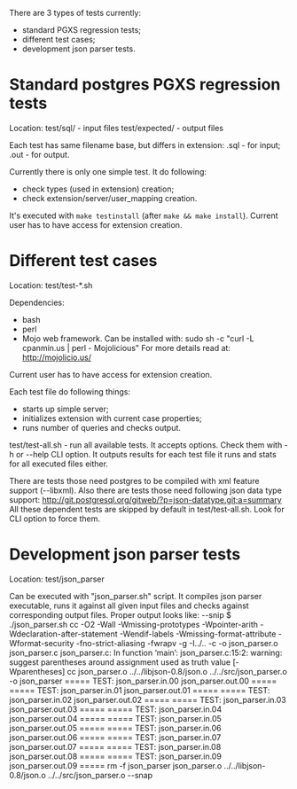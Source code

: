 There are 3 types of tests currently:
* standard PGXS regression tests;
* different test cases;
* development json parser tests.

Standard postgres PGXS regression tests
=======================================

Location:
test/sql/ - input files
test/expected/ - output files

Each test has same filename base, but differs in extension:
.sql - for input;
.out - for output.

Currently there is only one simple test. It do following:
* check types (used in extension) creation;
* check extension/server/user_mapping creation.

It's executed with `make testinstall` (after `make && make install`). Current user has to have access for extension creation.

Different test cases
====================

Location:
test/test-*.sh

Dependencies:
* bash
* perl
* Mojo web framework. Can be installed with:
  sudo sh -c "curl -L cpanmin.us | perl - Mojolicious"
  For more details read at:
  http://mojolicio.us/

Current user has to have access for extension creation.

Each test file do following things:
* starts up simple server;
* initializes extension with current case properties;
* runs number of queries and checks output.

test/test-all.sh - run all available tests.
It accepts options. Check them with -h or --help CLI option.
It outputs results for each test file it runs and stats for all executed files either.

There are tests those need postgres to be compiled with xml feature support (--libxml).
Also there are tests those need following json data type support:
http://git.postgresql.org/gitweb/?p=json-datatype.git;a=summary
All these dependent tests are skipped by default in test/test-all.sh. Look for CLI option to force them.

Development json parser tests
=============================

Location:
test/json_parser

Can be executed with "json_parser.sh" script. It compiles json parser executable, runs it against all given input files and checks against corresponding output files. Proper output looks like:
--snip
$ ./json_parser.sh 
cc -O2 -Wall -Wmissing-prototypes -Wpointer-arith -Wdeclaration-after-statement -Wendif-labels -Wmissing-format-attribute -Wformat-security -fno-strict-aliasing -fwrapv -g -I../..   -c -o json_parser.o json_parser.c
json_parser.c: In function ‘main’:
json_parser.c:15:2: warning: suggest parentheses around assignment used as truth value [-Wparentheses]
cc   json_parser.o ../../libjson-0.8/json.o ../../src/json_parser.o   -o json_parser
===== TEST: json_parser.in.00 json_parser.out.00 =====
===== TEST: json_parser.in.01 json_parser.out.01 =====
===== TEST: json_parser.in.02 json_parser.out.02 =====
===== TEST: json_parser.in.03 json_parser.out.03 =====
===== TEST: json_parser.in.04 json_parser.out.04 =====
===== TEST: json_parser.in.05 json_parser.out.05 =====
===== TEST: json_parser.in.06 json_parser.out.06 =====
===== TEST: json_parser.in.07 json_parser.out.07 =====
===== TEST: json_parser.in.08 json_parser.out.08 =====
===== TEST: json_parser.in.09 json_parser.out.09 =====
rm -f json_parser json_parser.o ../../libjson-0.8/json.o ../../src/json_parser.o
--snap
